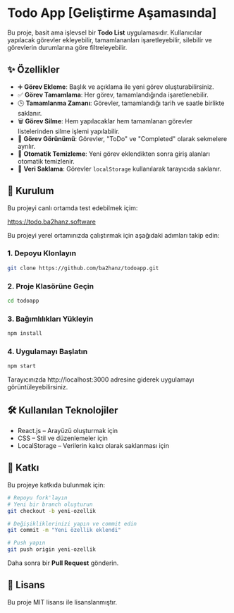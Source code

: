 # Todo App [Geliştirme Aşamasında]

Bu proje, basit ama işlevsel bir **Todo List** uygulamasıdır. Kullanıcılar yapılacak görevler ekleyebilir, tamamlananları işaretleyebilir, silebilir ve görevlerin durumlarına göre filtreleyebilir.

## ✨ Özellikler

- ➕ **Görev Ekleme**: Başlık ve açıklama ile yeni görev oluşturabilirsiniz.
- ✅ **Görev Tamamlama**: Her görev, tamamlandığında işaretlenebilir.
- 🕒 **Tamamlanma Zamanı**: Görevler, tamamlandığı tarih ve saatle birlikte saklanır.
- 🗑️ **Görev Silme**: Hem yapılacaklar hem tamamlanan görevler listelerinden silme işlemi yapılabilir.
- 📂 **Görev Görünümü**: Görevler, "ToDo" ve "Completed" olarak sekmelere ayrılır.
- 🧹 **Otomatik Temizleme**: Yeni görev eklendikten sonra giriş alanları otomatik temizlenir.
- 💾 **Veri Saklama**: Görevler `localStorage` kullanılarak tarayıcıda saklanır.

## 🚀 Kurulum

Bu projeyi canlı ortamda test edebilmek içim:

https://todo.ba2hanz.software


Bu projeyi yerel ortamınızda çalıştırmak için aşağıdaki adımları takip edin:

### 1. Depoyu Klonlayın

```bash
git clone https://github.com/ba2hanz/todoapp.git
```

### 2. Proje Klasörüne Geçin

```bash
cd todoapp
```

### 3. Bağımlılıkları Yükleyin

```bash
npm install
```

### 4. Uygulamayı Başlatın

```bash
npm start
```

Tarayıcınızda http://localhost:3000 adresine giderek uygulamayı görüntüleyebilirsiniz.

## 🛠️ Kullanılan Teknolojiler

- React.js – Arayüzü oluşturmak için
- CSS – Stil ve düzenlemeler için
- LocalStorage – Verilerin kalıcı olarak saklanması için

## 🤝 Katkı

Bu projeye katkıda bulunmak için:

```bash
# Repoyu fork'layın
# Yeni bir branch oluşturun
git checkout -b yeni-ozellik

# Değişikliklerinizi yapın ve commit edin
git commit -m "Yeni özellik eklendi"

# Push yapın
git push origin yeni-ozellik
```

Daha sonra bir **Pull Request** gönderin.

## 📜 Lisans

Bu proje MIT lisansı ile lisanslanmıştır.
